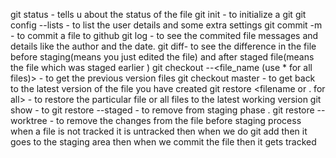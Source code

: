 git status - tells u about the status of the file
git init - to initialize a git 
git config --lists  - to list the user details and some extra settings
git commit -m <message> -  to commit a file to github
git log - to see the commited file messages and details like the author and the date.
git diff-  to see the difference in the file before staging(means you just edited the file) and after staged file(means the file which was staged earlier ) 
git checkout <uid> --<file_name (use * for all files)> - to get the previous version files
git checkout master -  to get back to the latest version of the file you have created
git restore <filename or . for all> - to restore the particular file or all files to the latest working version 
git show <unique-commit-id>- to
git restore --staged <filename>- to remove from staging phase .
git restore --worktree <filename> -  to remove the changes from the file before staging process
when a file is not tracked it is untracked then when we do git add then it goes to the staging area then when we commit the file then it gets tracked 